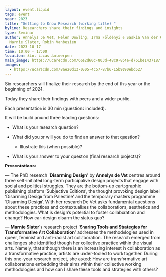 ```yaml
---
layout: event.liquid
tags: event
year: 2023
title: "Getting to Know Research (working title) "
byline: Researchers share their findings and insights
type: Seminar
author: Annelys De Vet, Helen Dowling, Irma Földényi & Saskia Van der Gucht,
  Marnie Slater, Robin Vanbesien
date: 2023-10-17
time: 10:00 - 17:00
location: Sint Lucas Antwerpen
main_image: https://ucarecdn.com/66e2d60c-803d-48c9-854e-d761be143718/
images:
  - https://ucarecdn.com/8ae20d13-0505-4c57-87b6-15b9190ebd52/
---
```

Six researchers will finalize their research by the end of this year or the beginning of 2024. 

Today they share their findings with peers and a wider public.

Each presentation is 30 min (questions included). 

It will be build around three leading questions: 

* What is your research question?
* What did you or will you do to find an answer to that question? 

  * Illustrate this (when possible)?
* What is your answer to your question (final research projects)?

**Presentations:**

— The PhD research '**Disarming Design**' by **Annelys de Vet** centres around three self-initiated long-term participative design projects that engage with social and political struggles. They are the bottom-up cartographic publishing platform ’Subjective Editions’, the thought provoking design label ‘Disarming Design from Palestine’ and the temporary masters programme ‘Disarming Design’. With her research De Vet asks fundamental questions about these practices and contextualises the collaborations, aesthetics and methodologies. What is design’s potential to foster collaboration and change? How can design disarm the status quo?

— **Marnie Slater**'s research project '**Sharing Tools and Strategies for Transformative Art Collaboration**' addresses the methodologies used in queer, feminist and anti-racist art collaboration. The research emerged from challenges she identified though her collective practice within the visual arts. Namely, that although there is an increasing interest in collaboration as a transformative practice, artists are under-tooled to work together. During this one-year research project, she asked: How are transformative art collaborations embedding their aims within their collective working methodologies and how can I share these tools and strategies with others?